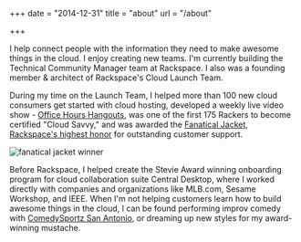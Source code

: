+++
date = "2014-12-31"
title = "about"
url = "/about"

+++

I help connect people with the information they need to make awesome things in the cloud. I enjoy creating new teams. I'm currently building the Technical Community Manager team at Rackspace. I also was a founding member & architect of Rackspace's Cloud Launch Team. 

During my time on the Launch Team, I helped more than 100 new cloud consumers get started with cloud hosting, developed a weekly live video show - [Office Hours Hangouts][3], was one of the first 175 Rackers to become certified "Cloud Savvy," and was awarded the [Fanatical Jacket, Rackspace's highest honor][2] for outstanding customer support.

<img alt="fanatical jacket winner" src="//drops.albush.com/fanjackettrans.png">

Before Rackspace, I helped create the Stevie Award winning onboarding program for cloud collaboration suite Central Desktop, where I worked directly with companies and organizations like MLB.com, Sesame Workshop, and IEEE. When I'm not helping customers learn how to build awesome things in the cloud, I can be found performing improv comedy with [ComedySportz San Antonio][1], or dreaming up new styles for my award-winning mustache.

[1]: http://cszsa.com/
[2]: https://www.youtube.com/watch?v=iOxGVJ3Zv94
[3]: https://community.rackspace.com/p/officehours